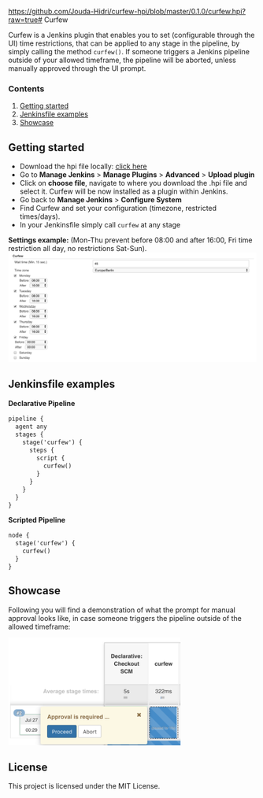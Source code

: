 https://github.com/Jouda-Hidri/curfew-hpi/blob/master/0.1.0/curfew.hpi?raw=true# Curfew

Curfew is a Jenkins plugin that enables you to set (configurable through the UI) time restrictions, that can be applied to any stage in the pipeline, by simply calling the method `curfew()`. If someone triggers a Jenkins pipeline outside of your allowed timeframe, the pipeline will be aborted, unless manually approved through the UI prompt.

### Contents
1. [Getting started](#Getting-started)
2. [Jenkinsfile examples](#Jenkinsfile-examples)
3. [Showcase](#Showcase)

## Getting started

* Download the hpi file locally: [click here](https://github.com/Jouda-Hidri/curfew-hpi/blob/master/0.1.0/curfew.hpi?raw=true)
* Go to **Manage Jenkins** > **Manage Plugins** > **Advanced** > **Upload plugin**
* Click on **choose file**, navigate to where you download the .hpi file and select it. Curfew will be now installed as a plugin within Jenkins.
* Go back to **Manage Jenkins** > **Configure System**
* Find Curfew and set your configuration (timezone, restricted times/days).
* In your Jenkinsfile simply call `curfew` at any stage

**Settings example:** (Mon-Thu prevent before 08:00 and after 16:00, Fri time restriction all day, no restrictions Sat-Sun).
<img src="./screenshots/config_example.png" width="800" alt="Curfew UI Demo">

## Jenkinsfile examples

**Declarative Pipeline**

```
pipeline {
  agent any
  stages {
    stage('curfew') {
      steps {
        script {
          curfew()
        }
      }
    }
  }
}
```

**Scripted Pipeline**

```
node {
  stage('curfew') {
    curfew()
  }
}
```

## Showcase

Following you will find a demonstration of what the prompt for manual approval looks like, in case someone triggers the pipeline outside of the allowed timeframe:

<img src="./screenshots/pipeline_abort.png" width="350" alt="Curfew UI Demo">

## License
This project is licensed under the MIT License.
